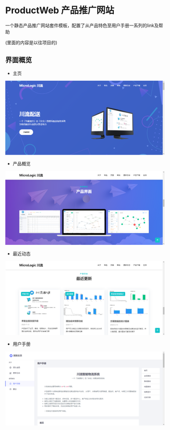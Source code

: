 # ProductWeb 产品推广网站

一个静态产品推广网站套件模板，配置了从产品特色至用户手册一系列的link及帮助

(里面的内容是以往项目的)

## 界面概览

- 主页

![image-20200916160350823](img/3.png)

- 产品概览

![image-20200916160350823](img/1.png)

- 最近动态

![image-20200916160350823](img/2.png)

- 用户手册

![image-20200916160350823](img/4.png)